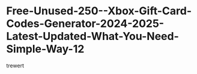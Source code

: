 # Free-Unused-250--Xbox-Gift-Card-Codes-Generator-2024-2025-Latest-Updated-What-You-Need-Simple-Way-12
trewert
